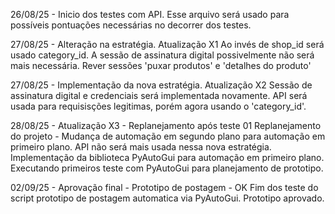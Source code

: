 26/08/25 - Inicio dos testes com API.
Esse arquivo será usado para possíveis pontuações necessárias no decorrer dos testes.

27/08/25 - Alteração na estratégia. Atualização X1
Ao invés de shop_id será usado category_id.
A sessão de assinatura digital possivelmente não será mais necessária.
Rever sessões 'puxar produtos' e 'detalhes do produto'

27/08/25 - Implementação da nova estratégia. Atualização X2
Sessão de assinatura digital e credenciais será implementada novamente.
API será usada para requisisções legitimas, porém agora usando o 'category_id'.

28/08/25 - Atualização X3 - Replanejamento após teste 01
Replanejamento do projeto - Mudança de automação em segundo plano para automação em primeiro plano.
API não será mais usada nessa nova estratégia.
Implementação da biblioteca PyAutoGui para automação em primeiro plano.
Executando primeiros teste com PyAutoGui para planejamento de prototipo.

02/09/25 - Aprovação final - Prototipo de postagem - OK
Fim dos teste do script prototipo de postagem automatica via PyAutoGui.
Prototipo aprovado.